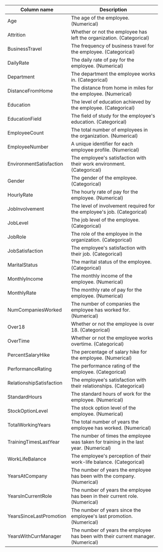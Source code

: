 |Column name |Description|
|--|--|
|Age|	The age of the employee. (Numerical)|
|Attrition|	Whether or not the employee has left the organization. (Categorical)|
|BusinessTravel|	The frequency of business travel for the employee. (Categorical)|
|DailyRate|	The daily rate of pay for the employee. (Numerical)|
|Department|	The department the employee works in. (Categorical)|
|DistanceFromHome|	The distance from home in miles for the employee. (Numerical)|
|Education|	The level of education achieved by the employee. (Categorical)|
|EducationField|	The field of study for the employee's education. (Categorical)|
|EmployeeCount|	The total number of employees in the organization. (Numerical)|
|EmployeeNumber|	A unique identifier for each employee profile. (Numerical)|
|EnvironmentSatisfaction|	The employee's satisfaction with their work environment. (Categorical)|
|Gender|	The gender of the employee. (Categorical)|
|HourlyRate|	The hourly rate of pay for the employee. (Numerical)|
|JobInvolvement|	The level of involvement required for the employee's job. (Categorical)|
|JobLevel|	The job level of the employee. (Categorical)|
|JobRole|	The role of the employee in the organization. (Categorical)|
|JobSatisfaction|	The employee's satisfaction with their job. (Categorical)|
|MaritalStatus|	The marital status of the employee. (Categorical)|
|MonthlyIncome|	The monthly income of the employee. (Numerical)|
|MonthlyRate|	The monthly rate of pay for the employee. (Numerical)|
|NumCompaniesWorked|	The number of companies the employee has worked for. (Numerical)|
|Over18|	Whether or not the employee is over 18. (Categorical)|
|OverTime|	Whether or not the employee works overtime. (Categorical)|
|PercentSalaryHike|	The percentage of salary hike for the employee. (Numerical)|
|PerformanceRating|	The performance rating of the employee. (Categorical)|
|RelationshipSatisfaction|	The employee's satisfaction with their relationships. (Categorical)|
|StandardHours|	The standard hours of work for the employee. (Numerical)|
|StockOptionLevel|	The stock option level of the employee. (Numerical)|
|TotalWorkingYears|	The total number of years the employee has worked. (Numerical)|
|TrainingTimesLastYear|	The number of times the employee was taken for training in the last year. (Numerical)|
|WorkLifeBalance|	The employee's perception of their work-life balance. (Categorical)|
|YearsAtCompany|	The number of years the employee has been with the company. (Numerical)|
|YearsInCurrentRole|	The number of years the employee has been in their current role. (Numerical)|
|YearsSinceLastPromotion|	The number of years since the employee's last promotion. (Numerical)|
|YearsWithCurrManager|	The number of years the employee has been with their current manager. (Numerical)|